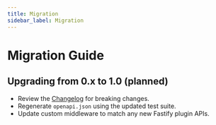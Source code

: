 ```yaml
---
title: Migration
sidebar_label: Migration
---
```


# Migration Guide

## Upgrading from 0.x to 1.0 (planned)
- Review the [Changelog](changelog.md) for breaking changes.
- Regenerate `openapi.json` using the updated test suite.
- Update custom middleware to match any new Fastify plugin APIs.
